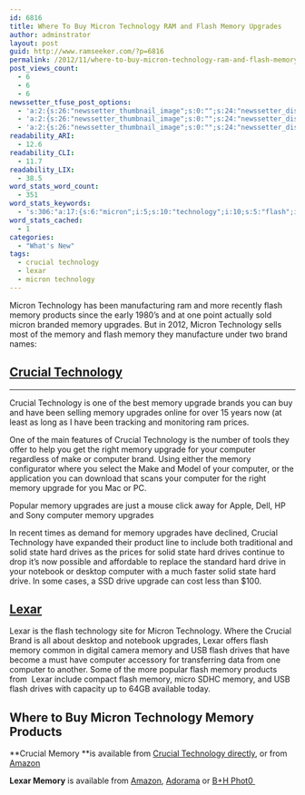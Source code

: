 ```yaml
---
id: 6816
title: Where To Buy Micron Technology RAM and Flash Memory Upgrades
author: adminstrator
layout: post
guid: http://www.ramseeker.com/?p=6816
permalink: /2012/11/where-to-buy-micron-technology-ram-and-flash-memory-upgrades/
post_views_count:
  - 6
  - 6
  - 6
newssetter_tfuse_post_options:
  - 'a:2:{s:26:"newssetter_thumbnail_image";s:0:"";s:24:"newssetter_disable_image";s:4:"true";}'
  - 'a:2:{s:26:"newssetter_thumbnail_image";s:0:"";s:24:"newssetter_disable_image";s:4:"true";}'
  - 'a:2:{s:26:"newssetter_thumbnail_image";s:0:"";s:24:"newssetter_disable_image";s:4:"true";}'
readability_ARI:
  - 12.6
readability_CLI:
  - 11.7
readability_LIX:
  - 38.5
word_stats_word_count:
  - 351
word_stats_keywords:
  - 's:306:"a:17:{s:6:"micron";i:5;s:10:"technology";i:10;s:5:"flash";i:8;s:6:"memory";i:20;s:8:"products";i:3;s:8:"upgrades";i:6;s:5:"brand";i:3;s:7:"crucial";i:7;s:7:"upgrade";i:4;s:8:"computer";i:8;s:5:"solid";i:3;s:5:"state";i:3;s:4:"hard";i:4;s:6:"drives";i:4;s:5:"drive";i:3;s:5:"lexar";i:5;s:9:"available";i:3;}";'
word_stats_cached:
  - 1
categories:
  - "What's New"
tags:
  - crucial technology
  - lexar
  - micron technology
---
```

Micron Technology has been manufacturing ram and more recently flash memory products since the early 1980&#8217;s and at one point actually sold micron branded memory upgrades. But in 2012, Micron Technology sells most of the memory and flash memory they manufacture under two brand names:

## **[Crucial Technology][1]**

****  
Crucial Technology is one of the best memory upgrade brands you can buy and have been selling memory upgrades online for over 15 years now (at least as long as I have been tracking and monitoring ram prices.

One of the main features of Crucial Technology is the number of tools they offer to help you get the right memory upgrade for your computer regardless of make or computer brand. Using either the memory configurator where you select the Make and Model of your computer, or the application you can download that scans your computer for the right memory upgrade for you Mac or PC.

Popular memory upgrades are just a mouse click away for Apple, Dell, HP and Sony computer memory upgrades

In recent times as demand for memory upgrades have declined, Crucial Technology have expanded their product line to include both traditional and solid state hard drives as the prices for solid state hard drives continue to drop it&#8217;s now possible and affordable to replace the standard hard drive in your notebook or desktop computer with a much faster solid state hard drive. In some cases, a SSD drive upgrade can cost less than $100.

## **[Lexar][2]**

Lexar is the flash technology site for Micron Technology. Where the Crucial Brand is all about desktop and notebook upgrades, Lexar offers flash memory common in digital camera memory and USB flash drives that have become a must have computer accessory for transferring data from one computer to another. Some of the more popular flash memory products from  Lexar include compact flash memory, micro SDHC memory, and USB flash drives with capacity up to 64GB available today.

## **Where to Buy Micron Technology Memory Products**

**Crucial Memory **is available from [Crucial Technology directly][3], or from [Amazon][4]

**Lexar Memory** is available from [Amazon][5], [Adorama][6] or [B+H Phot0 ][7]

&nbsp;

&nbsp;

 [1]: http://www.crucial.com
 [2]: http://www.lexar.com
 [3]: http://www.anrdoezrs.net/click-1548159-10273954
 [4]: ttp://www.amazon.com/gp/product/B003DZJQQI/ref=as_li_ss_tl?ie=UTF8&camp=1789&creative=390957&creativeASIN=B003DZJQQI&linkCode=as2&tag=ramseeker-20
 [5]: http://www.amazon.com/s/?_encoding=UTF8&camp=1789&creative=390957&field-keywords=lexar&linkCode=ur2&tag=ramseeker-20&url=search-alias%3Delectronics
 [6]: http://www.adorama.com?&KBID=64104
 [7]: http://www.bhphotovideo.com/?BI=8956&KBID=10401&DFF=d10-v1-t8-x4